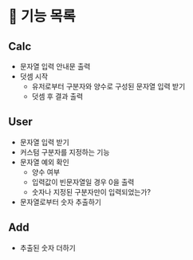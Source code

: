 # 📝 기능 목록

## Calc

- 문자열 입력 안내문 출력
- 덧셈 시작
    - 유저로부터 구분자와 양수로 구성된 문자열 입력 받기
    - 덧셈 후 결과 출력

## User

- 문자열 입력 받기
- 커스텀 구분자를 지정하는 기능
- 문자열 예외 확인
    - 양수 여부
    - 입력값이 빈문자열일 경우 0을 출력
    - 숫자나 지정된 구분자만이 입력되었는가?
- 문자열로부터 숫자 추출하기

## Add

- 추출된 숫자 더하기